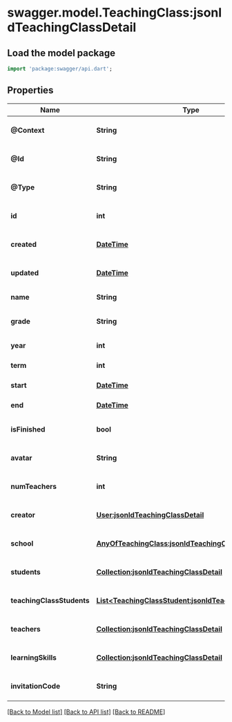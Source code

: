 # swagger.model.TeachingClass:jsonldTeachingClassDetail

## Load the model package
```dart
import 'package:swagger/api.dart';
```

## Properties
Name | Type | Description | Notes
------------ | ------------- | ------------- | -------------
**@Context** | **String** |  | [optional] [default to null]
**@Id** | **String** |  | [optional] [default to null]
**@Type** | **String** |  | [optional] [default to null]
**id** | **int** |  | [optional] [default to null]
**created** | [**DateTime**](DateTime.md) |  | [optional] [default to null]
**updated** | [**DateTime**](DateTime.md) |  | [optional] [default to null]
**name** | **String** |  | [default to null]
**grade** | **String** |  | [optional] [default to null]
**year** | **int** |  | [default to null]
**term** | **int** |  | [default to null]
**start** | [**DateTime**](DateTime.md) |  | [default to null]
**end** | [**DateTime**](DateTime.md) |  | [default to null]
**isFinished** | **bool** |  | [optional] [default to null]
**avatar** | **String** |  | [optional] [default to null]
**numTeachers** | **int** |  | [optional] [default to null]
**creator** | [**User:jsonldTeachingClassDetail**](User:jsonldTeachingClassDetail.md) |  | [optional] [default to null]
**school** | [**AnyOfTeachingClass:jsonldTeachingClassDetailSchool**](AnyOfTeachingClass:jsonldTeachingClassDetailSchool.md) |  | [optional] [default to null]
**students** | [**Collection:jsonldTeachingClassDetail**](Collection:jsonldTeachingClassDetail.md) |  | [optional] [default to null]
**teachingClassStudents** | [**List&lt;TeachingClassStudent:jsonldTeachingClassDetail&gt;**](TeachingClassStudent:jsonldTeachingClassDetail.md) |  | [optional] [default to []]
**teachers** | [**Collection:jsonldTeachingClassDetail**](Collection:jsonldTeachingClassDetail.md) |  | [optional] [default to null]
**learningSkills** | [**Collection:jsonldTeachingClassDetail**](Collection:jsonldTeachingClassDetail.md) |  | [optional] [default to null]
**invitationCode** | **String** |  | [optional] [default to null]

[[Back to Model list]](../README.md#documentation-for-models) [[Back to API list]](../README.md#documentation-for-api-endpoints) [[Back to README]](../README.md)

